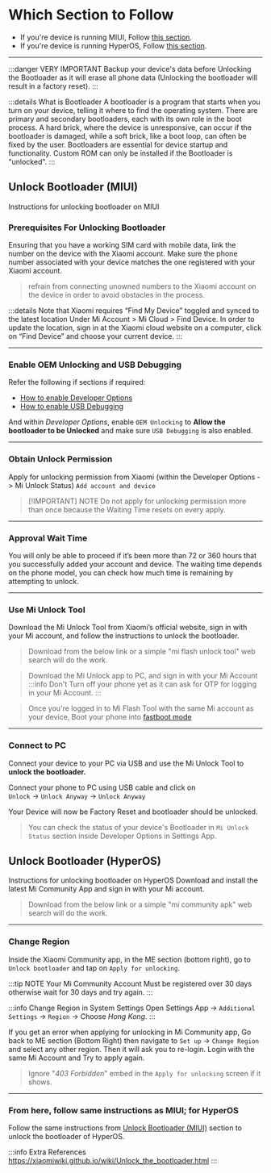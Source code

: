 <!-- THIS WHOLE PAGE MAY OR MAY NOT REQUIRE A LOT OF MODIFICATIONS. THESE INSTRUCTIONS ARE AN EXAMPLE OF POCO F5 SOFTBRICK HELP. -->
<!-- If it is a Miui Device only, kindly erase the HyperOS related instructions completely. -->

# Which Section to Follow
* If you're device is running MIUI, Follow [this section](/custom-rom-guide/marble/unlock-bootloader#unlock-bootloader-miui).
* If you're device is running HyperOS, Follow [this section](/custom-rom-guide/marble/unlock-bootloader#unlock-bootloader-hyperos).<!---->
- - -
:::danger VERY IMPORTANT
 Backup your device's data before Unlocking the Bootloader as it will erase all phone data (Unlocking the bootloader will result in a factory reset).
:::

:::details What is Bootloader
A bootloader is a program that starts when you turn on your device, telling it where to find the operating system. There are primary and secondary bootloaders, each with its own role in the boot process. A hard brick, where the device is unresponsive, can occur if the bootloader is damaged, while a soft brick, like a boot loop, can often be fixed by the user. Bootloaders are essential for device startup and functionality. Custom ROM can only be installed if the Bootloader is "unlocked".
:::

## Unlock Bootloader (MIUI)
<Badge type="tip">Instructions for unlocking bootloader on MIUI</Badge>
### Prerequisites For Unlocking Bootloader
Ensuring that you have a working SIM card with mobile data, link the number on the device with the Xiaomi account. Make sure the phone number associated with your device matches the one registered with your Xiaomi account.
> refrain from connecting unowned numbers to the Xiaomi account on the device in order to avoid obstacles in the process. 

:::details Note that Xiaomi requires “Find My Device” toggled and synced to the latest location
Under Mi Account > Mi Cloud > Find Device. In order to update the location, sign in at the Xiaomi cloud website on a computer, click on “Find Device” and choose your current device.
:::
- - -
### Enable OEM Unlocking and USB Debugging
Refer the following if sections if required:
* [How to enable Developer Options](/custom-rom-guide/common/usb-debugging#how-to-enable-developer-options)
* [How to enable USB Debugging](/custom-rom-guide/common/usb-debugging#how-to-enable-usb-debugging)

And within *Developer Options*, enable `OEM Unlocking` to __Allow the bootloader to be Unlocked__ and make sure `USB Debugging` is also enabled.
- - -
### Obtain Unlock Permission
Apply for unlocking permission from Xiaomi (within the Developer Options -> Mi Unlock Status) `Add account and device`

> [!IMPORTANT] NOTE
> Do not apply for unlocking permission more than once because the Waiting Time resets on every apply.

- - -
### Approval Wait Time
You will only be able to proceed if it’s been more than 72 or 360 hours that you successfully added your account and device. The waiting time depends on the phone model, you can check how much time is remaining by attempting to unlock.

- - -
### Use Mi Unlock Tool
Download the Mi Unlock Tool from Xiaomi’s official website, sign in with your Mi account, and follow the instructions to unlock the bootloader.

> Download from the below link or a simple "mi flash unlock tool" web search will do the work.

<CustomButton link="https://en.miui.com/unlock/download_en.html" label="Visit Mi Flash Unlock Tool download page" />

> Download the Mi Unlock app to PC, and sign in with your Mi Account
:::info
Don't Turn off your phone yet as it can ask for OTP for logging in your Mi Account.
:::

> Once you're logged in to Mi Flash Tool with the same Mi account as your device, Boot your phone into [fastboot mode](/custom-rom-guide/common/boot-into-fastboot-mode)

- - -
### Connect to PC
Connect your device to your PC via USB and use the Mi Unlock Tool to **unlock the bootloader.**

Connect your phone to PC using USB cable and click on\
`Unlock` -> `Unlock Anyway` -> `Unlock Anyway`

Your Device will now be Factory Reset and bootloader should be unlocked.
> You can check the status of your device's Bootloader in `Mi Unlock Status` section inside Developer Options in Settings App.


## Unlock Bootloader (HyperOS) <!-- HyperOS Related Instructions start from here. -->
<Badge type="tip">Instructions for unlocking bootloader on HyperOS</Badge>
Download and install the latest Mi Community App and sign in with your Mi account.
> Download from the below link or a simple "mi community apk" web search will do the work.
<CustomButton link="https://www.apkmirror.com/apk/xiaomi/mi-community/" label="Download Mi Community app from APK Mirror" />

- - -
### Change Region
Inside the Xiaomi Community app, in the ME section (bottom right), go to\
`Unlock bootloader` and tap on `Apply for unlocking`.

:::tip NOTE
Your Mi Community Account Must be registered over 30 days otherwise wait for 30 days and try again.
:::

:::info Change Region in System Settings
Open Settings App -> `Additional Settings` -> `Region` -> Choose *Hong Kong*.
:::

If you get an error when applying for unlocking in Mi Community app, Go back to ME section (Bottom Right) then navigate to `Set up` -> `Change Region` and select any other region. Then it will ask you to re-login. Login with the same Mi Account and Try to apply again.

> Ignore "_403 Forbidden_" embed in the `Apply for unlocking` screen if it shows.
- - -
### From here, follow same instructions as MIUI; for HyperOS
Follow the same instructions from [Unlock Bootloader (MIUI)](/custom-rom-guide/marble/unlock-bootloader#unlock-bootloader-miui) section to unlock the bootloader of HyperOS.
<!-- HyperOS Related Instructions end here. -->

:::info Extra References
https://xiaomiwiki.github.io/wiki/Unlock_the_bootloader.html
:::
